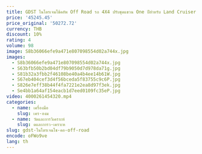 ```yaml
---
title: GDST ไนโตรเจนโช้คอัพ Off Road รถ 4X4 ปรับชุดแขวน One ปีสําหรับ Land Cruiser 200 LC200
price: '45245.45'
price_original: '50272.72'
currency: THB
discount: 10%
rating: 4
volume: 98
image: S8b36066efe9a471e807098554d02a744x.jpg
images:
  - S8b36066efe9a471e807098554d02a744x.jpg
  - S63bfb50b2bd04df79b9050d7d978da71g.jpg
  - S81b32a3fbb2f46108be40a4b4ee14b61W.jpg
  - S67eb404cef3d4f56bceda5f83755c9c6P.jpg
  - S826e7eff38b44f4fa7221e2ea8d97f3ek.jpg
  - Se4bb1a64af154eacb1d7eed0109fc35eP.jpg
video: 4000261454320.mp4
categories:
  - name: เครื่องมือ
    slug: เคร-องม
  - name: วัดและการวิเคราะห์
    slug: ดและการว-เคราะห
slug: gdst-ไนโตรเจนโช-คอ-off-road
encode: oFWo9ve
lang: th
---
```

  